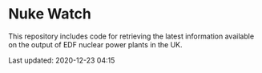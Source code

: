 # Nuke Watch

This repository includes code for retrieving the latest information available on the output of EDF nuclear power plants in the UK.

Last updated: 2020-12-23 04:15